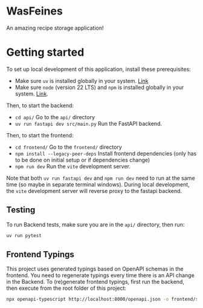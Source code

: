 WasFeines
=========

An amazing recipe storage application!

# Getting started

To set up local development of this application, install these prerequisites:

* Make sure `uv` is installed globally in your system. [Link](https://docs.astral.sh/uv/)
* Make sure `node` (version 22 LTS) and `npm` is installed globally in your system. [Link](https://docs.npmjs.com/downloading-and-installing-node-js-and-npm).

Then, to start the backend:

* `cd api/` Go to the `api/` directory
* `uv run fastapi dev src/main.py` Run the FastAPI backend.

Then, to start the frontend:

* `cd frontend/` Go to the `frontend/` directory
* `npm install --legacy-peer-deps` Install frontend dependencies (only has to be done on initial setup or if dependencies change)
* `npm run dev` Run the `vite` development server.

Note that both `uv run fastapi dev` and `npm run dev` need to run at the same time (so maybe in separate terminal windows). During local development, the `vite` development server will reverse proxy to the fastapi backend.

## Testing

To run Backend tests, make sure you are in the `api/` directory, then run:

```bash
uv run pytest
```

## Frontend Typings

This project uses generated typings based on OpenAPI schemas in the frontend. You need to regenerate typings every time there is an API change in the Backend. To (re)generate frontend typings, first run the backend, then execute from the root folder of this project:

```bash
npx openapi-typescript http://localhost:8000/openapi.json -o frontend/src/api/schema.d.ts
```